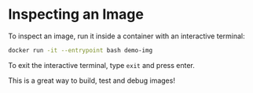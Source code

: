 # Inspecting an Image

To inspect an image, run it inside a container with an interactive terminal:

```bash
docker run -it --entrypoint bash demo-img
```

To exit the interactive terminal, type `exit` and press enter.

This is a great way to build, test and debug images!

